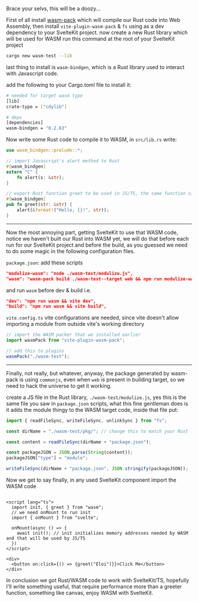 Brace your selvs, this will be a doozy...

First of all install [wasm-pack](https://rustwasm.github.io/wasm-pack/installer/) which will compile our Rust code into Web Assembly, then install `vite-plugin-wasm-pack` & `fs` using as a dev dependency to your SvelteKit project. now create a new Rust library which will be used for WASM run this command at the root of your SvelteKit project

```sh
cargo new wasm-test --lib
```

last thing to install is `wasm-bindgen`, which is a Rust library used to interact with Javascript code.

add the following to your Cargo.toml file to install it:

```sh
# needed for target wasm type
[lib]
crate-type = ["cdylib"]

# deps
[dependencies]
wasm-bindgen = "0.2.63"
```

Now write some Rust code to compile it to WASM, in `src/lib.rs` write:

```rust
use wasm_bindgen::prelude::*;

// import Javascript's alert method to Rust
#[wasm_bindgen]
extern "C" {
    fn alert(s: &str);
}

// export Rust function greet to be used in JS/TS, the same function signature will be used in JS/TS
#[wasm_bindgen]
pub fn greet(str: &str) {
    alert(&format!("Hello, {}!", str));
}
```

---

Now the most annoying part, getting SvelteKit to use that WASM code, notice we haven't built our Rust into WASM yet, we will do that before each run for our SvelteKit project and before the build, as you guessed we need to do some magic in the following configuration files.

`package.json`: add these scripts

```json
"modulize-wasm": "node ./wasm-test/modulize.js",
"wasm": "wasm-pack build ./wasm-test--target web && npm run modulize-wasm",
```

and run `wasm` before dev & build i.e.

```json
"dev": "npm run wasm && vite dev",
"build": "npm run wasm && vite build",
```

`vite.config.ts` vite configurations are needed, since vite doesn't allow importing a module from outside vite's working directory

```js
// import the WASM packer that we installed earlier
import wasmPack from "vite-plugin-wasm-pack";

// add this to plugins
wasmPack("./wasm-test");
```

---

Finally, not really, but whatever, anyway, the package generated by wasm-pack is using `commonjs`, even when `web` is present in building target, so we need to hack the universe to get it working.

create a JS file in the Rust library, `./wasm-test/modulize.js`, yes this is the same file you saw in `package.json` scripts, what this fine gentleman does is it adds the module thingy to the WASM target code, inside that file put:

```js
import { readFileSync, writeFileSync, unlinkSync } from "fs";

const dirName = "./wasm-test/pkg/"; // change this to match your Rust library's name

const content = readFileSync(dirName + "package.json");

const packageJSON = JSON.parse(String(content));
packageJSON["type"] = "module";

writeFileSync(dirName + "package.json", JSON.stringify(packageJSON));
```

Now we get to say finally, in any used SvelteKit component import the WASM code

```svelte

<script lang="ts">
  import init, { greet } from "wasm";
  // we need onMount to run init
  import { onMount } from "svelte";

  onMount(async () => {
    await init(); // init initializes memory addresses needed by WASM and that will be used by JS/TS
  })
</script>

<div>
  <button on:click={() => {greet("Eloi")}}>Click Me</button>
</div>
```

In conclusion we got Rust/WASM code to work with SvelteKit/TS, hopefully I'll write something useful, that require performance more than a greeter function, something like canvas, enjoy WASM with SvelteKit.
